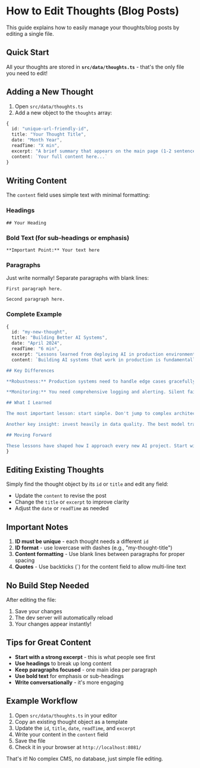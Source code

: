 # How to Edit Thoughts (Blog Posts)

This guide explains how to easily manage your thoughts/blog posts by editing a single file.

## Quick Start

All your thoughts are stored in **`src/data/thoughts.ts`** - that's the only file you need to edit!

## Adding a New Thought

1. Open `src/data/thoughts.ts`
2. Add a new object to the `thoughts` array:

```typescript
{
  id: "unique-url-friendly-id",
  title: "Your Thought Title",
  date: "Month Year",
  readTime: "X min",
  excerpt: "A brief summary that appears on the main page (1-2 sentences)",
  content: `Your full content here...`
}
```

## Writing Content

The `content` field uses simple text with minimal formatting:

### Headings
```
## Your Heading
```

### Bold Text (for sub-headings or emphasis)
```
**Important Point:** Your text here
```

### Paragraphs
Just write normally! Separate paragraphs with blank lines:
```
First paragraph here.

Second paragraph here.
```

### Complete Example

```typescript
{
  id: "my-new-thought",
  title: "Building Better AI Systems",
  date: "April 2024",
  readTime: "6 min",
  excerpt: "Lessons learned from deploying AI in production environments and what I'd do differently.",
  content: `Building AI systems that work in production is fundamentally different from research prototypes.

## Key Differences

**Robustness:** Production systems need to handle edge cases gracefully. A model that works 99% of the time can still fail catastrophically on the 1% of cases it hasn't seen.

**Monitoring:** You need comprehensive logging and alerting. Silent failures are the worst kind of failures in production AI.

## What I Learned

The most important lesson: start simple. Don't jump to complex architectures until you've exhausted simpler solutions. A well-tuned logistic regression often outperforms a poorly implemented neural network.

Another key insight: invest heavily in data quality. The best model trained on bad data will perform worse than a simple model trained on clean data.

## Moving Forward

These lessons have shaped how I approach every new AI project. Start with baselines, prioritize data quality, and add complexity only when necessary.`
}
```

## Editing Existing Thoughts

Simply find the thought object by its `id` or `title` and edit any field:
- Update the `content` to revise the post
- Change the `title` or `excerpt` to improve clarity
- Adjust the `date` or `readTime` as needed

## Important Notes

1. **ID must be unique** - each thought needs a different `id`
2. **ID format** - use lowercase with dashes (e.g., "my-thought-title")
3. **Content formatting** - Use blank lines between paragraphs for proper spacing
4. **Quotes** - Use backticks (\`) for the content field to allow multi-line text

## No Build Step Needed

After editing the file:
1. Save your changes
2. The dev server will automatically reload
3. Your changes appear instantly!

## Tips for Great Content

- **Start with a strong excerpt** - this is what people see first
- **Use headings** to break up long content
- **Keep paragraphs focused** - one main idea per paragraph
- **Use bold text** for emphasis or sub-headings
- **Write conversationally** - it's more engaging

## Example Workflow

1. Open `src/data/thoughts.ts` in your editor
2. Copy an existing thought object as a template
3. Update the `id`, `title`, `date`, `readTime`, and `excerpt`
4. Write your content in the `content` field
5. Save the file
6. Check it in your browser at `http://localhost:8081/`

That's it! No complex CMS, no database, just simple file editing.

